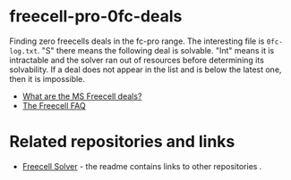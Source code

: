 # freecell-pro-0fc-deals

Finding zero freecells deals in the fc-pro range. The interesting file is
`0fc-log.txt`. "S" there means the following deal is solvable. "Int" means
it is intractable and the solver ran out of resources before determining
its solvability. If a deal does not appear in the list and is below the latest
one, then it is impossible.

* [What are the MS Freecell deals?](http://fc-solve.shlomifish.org/faq.html#what_are_ms_deals)
* [The Freecell FAQ](http://www.solitairelaboratory.com/fcfaq.html)

# Related repositories and links

* [Freecell Solver](https://github.com/shlomif/fc-solve) - the readme contains links to other repositories .
